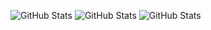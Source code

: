 ![GitHub Stats](https://github-readme-stats.vercel.app/api?username=OWelton-Rosie&theme=default&show_icons=true&hide_border=true&count_private=true)
![GitHub Stats](https://github-readme-stats.vercel.app/api/top-langs/?username=OWelton-Rosie&theme=default&show_icons=true&hide_border=true&layout=compact)
![GitHub Stats](https://streak-stats.demolab.com?user=OWelton-Rosie&theme=default&hide_border=true)
